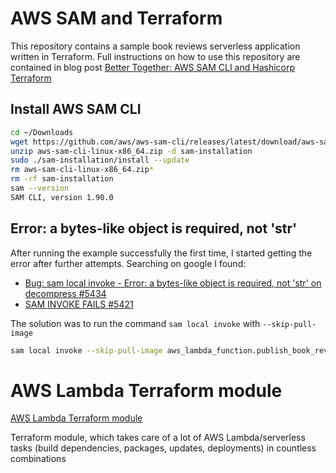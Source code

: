 # AWS SAM and Terraform

This repository contains a sample book reviews serverless application written in Terraform. 
Full instructions on how to use this repository are contained in blog post [Better Together: AWS SAM CLI and Hashicorp Terraform](https://aws.amazon.com/blogs/compute/better-together-aws-sam-cli-and-hashicorp-terraform/)

## Install AWS SAM CLI

```bash
cd ~/Downloads
wget https://github.com/aws/aws-sam-cli/releases/latest/download/aws-sam-cli-linux-x86_64.zip
unzip aws-sam-cli-linux-x86_64.zip -d sam-installation
sudo ./sam-installation/install --update
rm aws-sam-cli-linux-x86_64.zip*
rm -rf sam-installation
sam --version
SAM CLI, version 1.90.0
```

## Error: a bytes-like object is required, not 'str'

After running the example successfully the first time, I started getting the error after further attempts.
Searching on google I found:

- [Bug: sam local invoke - Error: a bytes-like object is required, not 'str' on decompress #5434](https://github.com/aws/aws-sam-cli/issues/5434)
- [SAM INVOKE FAILS #5421](https://github.com/aws/aws-sam-cli/issues/5421)

The solution was to run the command `sam local invoke` with `--skip-pull-image` 

```bash
sam local invoke --skip-pull-image aws_lambda_function.publish_book_review -e events/new-review.json --beta-features 
```

# AWS Lambda Terraform module

[AWS Lambda Terraform module](https://registry.terraform.io/modules/terraform-aws-modules/lambda/aws/latest)

Terraform module, which takes care of a lot of AWS Lambda/serverless tasks (build dependencies, packages, updates, deployments) in countless combinations

